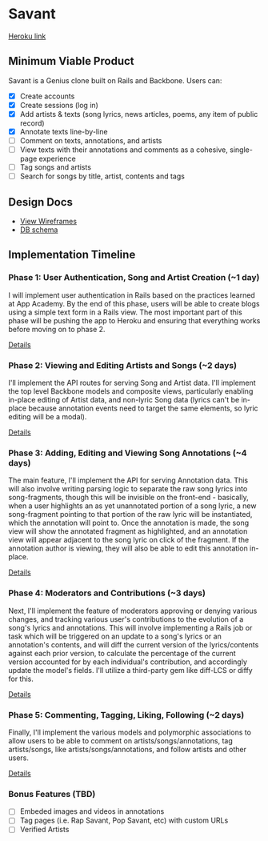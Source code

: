 # Savant

[Heroku link][heroku]

[heroku]: https://hiphopsavant.herokuapp.com/

## Minimum Viable Product
Savant is a Genius clone built on Rails and Backbone. Users can:

- [X] Create accounts
- [X] Create sessions (log in)
- [X] Add artists & texts (song lyrics, news articles, poems, any item of public record)
- [X] Annotate texts line-by-line
- [ ] Comment on texts, annotations, and artists
- [ ] View texts with their annotations and comments as a cohesive, single-page experience
- [ ] Tag songs and artists
- [ ] Search for songs by title, artist, contents and tags

## Design Docs
* [View Wireframes][views]
* [DB schema][schema]

[views]: ./docs/views.md
[schema]: ./docs/schema.md

## Implementation Timeline

### Phase 1: User Authentication, Song and Artist Creation (~1 day)
I will implement user authentication in Rails based on the practices learned at
App Academy. By the end of this phase, users will be able to create blogs using
a simple text form in a Rails view. The most important part of this phase will
be pushing the app to Heroku and ensuring that everything works before moving on
to phase 2.

[Details][phase-one]

### Phase 2: Viewing and Editing Artists and Songs (~2 days)
I'll implement the API routes for serving Song and Artist data. I'll implement the top level Backbone models and composite views, particularly enabling in-place editing of Artist data, and non-lyric Song data (lyrics can't be in-place because annotation events need to target the same elements, so lyric editing will be a modal).

[Details][phase-two]

### Phase 3: Adding, Editing and Viewing Song Annotations (~4 days)
The main feature, I'll implement the API for serving Annotation data. This will also involve writing parsing logic to separate the raw song lyrics into song-fragments, though this will be invisible on the front-end - basically, when a user highlights an as yet unannotated portion of a song lyric, a new song-fragment pointing to that portion of the raw lyric will be instantiated, which the annotation will point to. Once the annotation is made, the song view will show the annotated fragment as highlighted, and an annotation view will appear adjacent to the song lyric on click of the fragment. If the annotation author is viewing, they will also be able to edit this annotation in-place.

[Details][phase-three]

### Phase 4: Moderators and Contributions (~3 days)
Next, I'll implement the feature of moderators approving or denying various changes, and tracking various user's contributions to the evolution of a song's lyrics and annotations. This will involve implementing a Rails job or task which will be triggered on an update to a song's lyrics or an annotation's contents, and will diff the current version of the lyrics/contents against each prior version, to calculate the percentage of the current version accounted for by each individual's contribution, and accordingly update the model's fields. I'll utilize a third-party gem like diff-LCS or diffy for this.

[Details][phase-four]

### Phase 5: Commenting, Tagging, Liking, Following (~2 days)
Finally, I'll implement the various models and polymorphic associations to allow users to be able to comment on artists/songs/annotations, tag artists/songs, like artists/songs/annotations, and follow artists and other users.

[Details][phase-five]

### Bonus Features (TBD)
- [ ] Embeded images and videos in annotations
- [ ] Tag pages (i.e. Rap Savant, Pop Savant, etc) with custom URLs
- [ ] Verified Artists

[phase-one]: ./docs/phases/phase1.md
[phase-two]: ./docs/phases/phase2.md
[phase-three]: ./docs/phases/phase3.md
[phase-four]: ./docs/phases/phase4.md
[phase-five]: ./docs/phases/phase5.md
